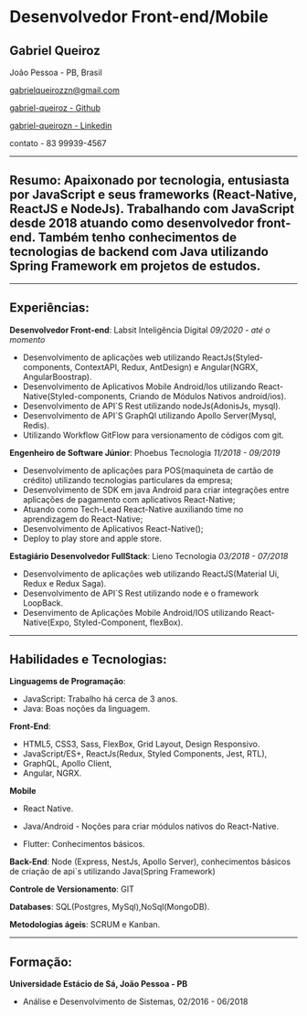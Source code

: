 # Desenvolvedor Front-end/Mobile

## Gabriel Queiroz

João Pessoa - PB, Brasil

[ gabrielqueirozzn@gmail.com](mailto:gabrielqueirozzn@gmail.com)

[ gabriel-queiroz - Github](https://github.com/gabriel-queiroz)

[gabriel-queirozn - Linkedin](https://www.linkedin.com/in/gabriel-queirozn/)

contato - 83 99939-4567

---

## **Resumo**: Apaixonado por tecnologia, entusiasta por JavaScript e seus frameworks (React-Native, ReactJS e NodeJs). Trabalhando com JavaScript desde 2018 atuando como desenvolvedor front-end. Também tenho conhecimentos de tecnologias de backend com Java utilizando Spring Framework em projetos de estudos.

---

## Experiências:

**Desenvolvedor Front-end**: Labsit Inteligência Digital _09/2020 - até o momento_

- Desenvolvimento de aplicações web utilizando ReactJs(Styled-components, ContextAPI, Redux, AntDesign) e Angular(NGRX, AngularBoostrap).
- Desenvolvimento de Aplicativos Mobile Android/Ios utilizando React-Native(Styled-components, Criando de Módulos Nativos android/ios).
- Desenvolvimento de API`S Rest utilizando nodeJs(AdonisJs, mysql).
- Desenvolvimento de API`S GraphQl utilizando Apollo Server(Mysql, Redis).
- Utilizando Workflow GitFlow para versionamento de códigos com git.

**Engenheiro de Software Júnior**: Phoebus Tecnologia _11/2018 - 09/2019_

- Desenvolvimento de aplicações para POS(maquineta de cartão de crédito) utilizando tecnologias particulares da empresa;
- Desenvolvimento de SDK em java Android para criar integrações entre aplicações de pagamento com aplicativos React-Native;
- Atuando como Tech-Lead React-Native auxiliando time no aprendizagem do React-Native;
- Desenvolvimento de Aplicativos React-Native();
- Deploy to play store and apple store.

**Estagiário Desenvolvedor FullStack**: Lieno Tecnologia _03/2018 - 07/2018_

- Desenvolvimento de aplicações web utilizando ReactJS(Material Ui, Redux e Redux Saga).
- Desenvolvimento de API`S Rest utilizando node e o framework LoopBack.
- Desenvimento de Aplicações Mobile Android/IOS utilizando React-Native(Expo, Styled-Component, flexBox).

---

## Habilidades e Tecnologias:

**Linguagems de Programação**:

- JavaScript: Trabalho há cerca de 3 anos.
- Java: Boas noções da linguagem.

**Front-End**:

- HTML5, CSS3, Sass, FlexBox, Grid Layout, Design Responsivo.
- JavaScript/ES+, ReactJs(Redux, Styled Components, Jest, RTL),
- GraphQL, Apollo Client,
- Angular, NGRX.

**Mobile**

- React Native.

- Java/Android - Noções para criar módulos nativos do React-Native.

- Flutter: Conhecimentos básicos.

**Back-End**: Node (Express, NestJs, Apollo Server), conhecimentos básicos de criação de api`s utilizando Java(Spring Framework)

**Controle de Versionamento**: GIT

**Databases**: SQL(Postgres, MySql),NoSql(MongoDB).

**Metodologias ágeis**: SCRUM e Kanban.

---

## Formação:

**Universidade Estácio de Sá, João Pessoa - PB**

- Análise e Desenvolvimento de Sistemas, 02/2016 - 06/2018
